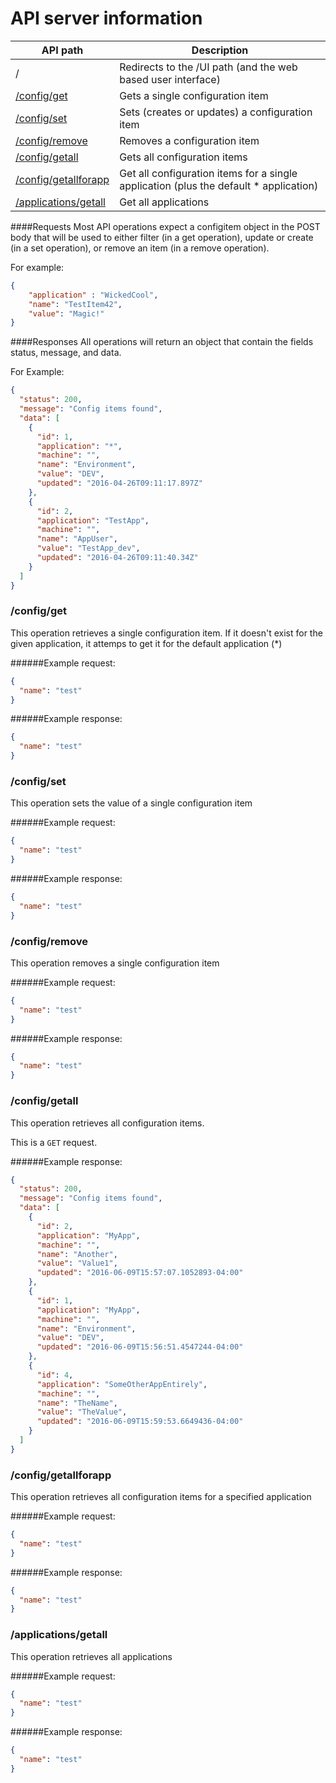# API server information

API path              | Description
----------            | -----------
/                     | Redirects to the /UI path (and the web based user interface)
[/config/get](https://github.com/danesparza/centralconfig/tree/master/api#configget)           | Gets a single configuration item
[/config/set](https://github.com/danesparza/centralconfig/tree/master/api#configset)           | Sets (creates or updates) a configuration item
[/config/remove](https://github.com/danesparza/centralconfig/tree/master/api#configremove)        | Removes a configuration item
[/config/getall](https://github.com/danesparza/centralconfig/tree/master/api#configgetall)        | Gets all configuration items
[/config/getallforapp](https://github.com/danesparza/centralconfig/tree/master/api#configgetallforapp)  | Get all configuration items for a single application (plus the default * application)
[/applications/getall](https://github.com/danesparza/centralconfig/tree/master/api#applicationsgetall)  | Get all applications

####Requests
Most API operations expect a configitem object in the POST body that will be used to either filter (in a get operation), update or create (in a set operation), or remove an item (in a remove operation).  

For example:

```json
{
    "application" : "WickedCool",
    "name": "TestItem42",
    "value": "Magic!"
}
```

####Responses
All operations will return an object that contain the fields status, message, and data.  

For Example:
```json
{
  "status": 200,
  "message": "Config items found",
  "data": [
    {
      "id": 1,
      "application": "*",
      "machine": "",
      "name": "Environment",
      "value": "DEV",
      "updated": "2016-04-26T09:11:17.897Z"
    },
    {
      "id": 2,
      "application": "TestApp",
      "machine": "",
      "name": "AppUser",
      "value": "TestApp_dev",
      "updated": "2016-04-26T09:11:40.34Z"
    }
  ]
}
```


### /config/get

This operation retrieves a single configuration item.  If it doesn't exist for the given application, it attemps to get it for the default application (*)

######Example request:
```json
{
  "name": "test"
}
```

######Example response:
```json
{
  "name": "test"
}
```

### /config/set

This operation sets the value of a single configuration item

######Example request:
```json
{
  "name": "test"
}
```

######Example response:
```json
{
  "name": "test"
}
```

### /config/remove

This operation removes a single configuration item

######Example request:
```json
{
  "name": "test"
}
```

######Example response:
```json
{
  "name": "test"
}
```

### /config/getall

This operation retrieves all configuration items. 

This is a `GET` request.

######Example response:
```json
{
  "status": 200,
  "message": "Config items found",
  "data": [
    {
      "id": 2,
      "application": "MyApp",
      "machine": "",
      "name": "Another",
      "value": "Value1",
      "updated": "2016-06-09T15:57:07.1052893-04:00"
    },
    {
      "id": 1,
      "application": "MyApp",
      "machine": "",
      "name": "Environment",
      "value": "DEV",
      "updated": "2016-06-09T15:56:51.4547244-04:00"
    },
    {
      "id": 4,
      "application": "SomeOtherAppEntirely",
      "machine": "",
      "name": "TheName",
      "value": "TheValue",
      "updated": "2016-06-09T15:59:53.6649436-04:00"
    }
  ]
}
```

### /config/getallforapp

This operation retrieves all configuration items for a specified application

######Example request:
```json
{
  "name": "test"
}
```

######Example response:
```json
{
  "name": "test"
}
```

### /applications/getall

This operation retrieves all applications

######Example request:
```json
{
  "name": "test"
}
```

######Example response:
```json
{
  "name": "test"
}
```

